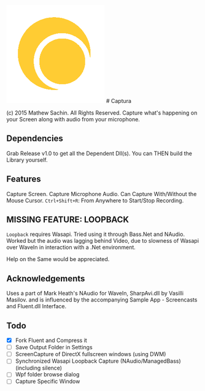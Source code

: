![Captura Logo](/Images/Logo.png) # Captura


(c) 2015 Mathew Sachin. All Rights Reserved.
Capture what's happening on your Screen along with audio from your microphone.

Dependencies
--------------------------------------------------------------
Grab Release v1.0 to get all the Dependent Dll(s).
You can THEN build the Library yourself.

Features
--------------------------------------------------------------
Capture Screen.
Capture Microphone Audio.
Can Capture With/Without the Mouse Cursor.
```Ctrl+Shift+R```: From Anywhere to Start/Stop Recording.

MISSING FEATURE: LOOPBACK
--------------------------------------------------------------
```Loopback``` requires Wasapi.
Tried using it through Bass.Net and NAudio.
Worked but the audio was lagging behind Video,
due to slowness of Wasapi over WaveIn in interaction with a .Net environment.

Help on the Same would be appreciated.

Acknowledgements
--------------------------------------------------------------
Uses a part of Mark Heath's NAudio for WaveIn,
SharpAvi.dll by Vasilli Masilov.
and is influenced by the accompanying Sample App - Screencasts
and Fluent.dll Interface.

Todo
--------------------------------------------------------------
- [x] Fork Fluent and Compress it
- [ ] Save Output Folder in Settings
- [ ] ScreenCapture of DirectX fullscreen windows (using DWM)
- [ ] Synchronized Wasapi Loopback Capture (NAudio/ManagedBass) (including silence)
- [ ] Wpf folder browse dialog
- [ ] Capture Specific Window